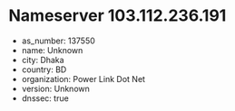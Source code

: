 # Nameserver 103.112.236.191

* as_number: 137550
* name: Unknown
* city: Dhaka
* country: BD
* organization: Power Link Dot Net
* version: Unknown
* dnssec: true
